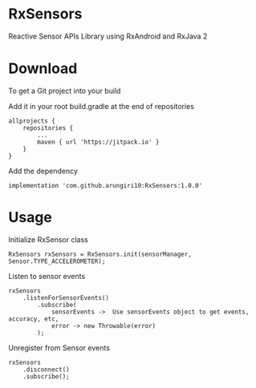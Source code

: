 # RxSensors
Reactive Sensor APIs Library using RxAndroid and RxJava 2

# Download
To get a Git project into your build

Add it in your root build.gradle at the end of repositories

    allprojects {
        repositories {
            ...
            maven { url 'https://jitpack.io' }
        }
    }

Add the dependency

    implementation 'com.github.arungiri10:RxSensors:1.0.0'

# Usage

Initialize RxSensor class
    
    RxSensors rxSensors = RxSensors.init(sensorManager, Sensor.TYPE_ACCELEROMETER);
    
Listen to sensor events

    rxSensors
        .listenForSensorEvents()
            .subscribe(
                sensorEvents ->  Use sensorEvents object to get events, accuracy, etc,
                error -> new Throwable(error)
            );
            
Unregister from Sensor events

    rxSensors
        .disconnect()
        .subscribe();
